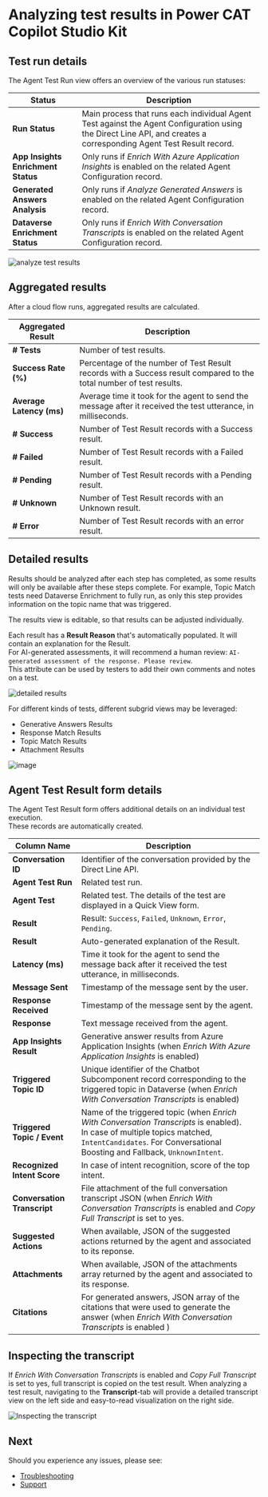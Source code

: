 # Analyzing test results in Power CAT Copilot Studio Kit

## Test run details

The Agent Test Run view offers an overview of the various run statuses:

| Status | Description | 
| --- | --- | 
| **Run Status** | Main process that runs each individual Agent Test against the Agent Configuration using the Direct Line API, and creates a corresponding Agent Test Result record. | 
| **App Insights Enrichment Status** | Only runs if _Enrich With Azure Application Insights_ is enabled on the related Agent Configuration record. | 
| **Generated Answers Analysis** | Only runs if _Analyze Generated Answers_	is enabled on the related Agent Configuration record. | 
| **Dataverse Enrichment Status** | Only runs if _Enrich With Conversation Transcripts_ is enabled on the related Agent Configuration record.  | 

![analyze test results](https://github.com/user-attachments/assets/c1aaa783-f43e-4c6d-996c-d49a124a5d9d)

## Aggregated results

After a cloud flow runs, aggregated results are calculated.

| Aggregated Result | Description | 
| --- | --- | 
| **# Tests** | Number of test results. | 
| **Success Rate (%)** | Percentage of the number of Test Result records with a Success result compared to the total number of test results. | 
| **Average Latency (ms)** | Average time it took for the agent to send the message after it received the test utterance, in milliseconds. | 
| **# Success** | Number of Test Result records with a Success result. | 
| **# Failed** | Number of Test Result records with a Failed result. | 
| **# Pending** | Number of Test Result records with a Pending result. | 
| **# Unknown** | Number of Test Result records with an Unknown result. | 
| **# Error** | Number of Test Result records with an error result. | 

## Detailed results

Results should be analyzed after each step has completed, as some results will only be available after these steps complete.
For example, Topic Match tests need Dataverse Enrichment to fully run, as only this step provides information on the topic name that was triggered.

The results view is editable, so that results can be adjusted individually.

Each result has a **Result Reason** that's automatically populated. It will contain an explanation for the Result. <br>
For AI-generated assessments, it will recommend a human review: `AI-generated assessment of the response. Please review`. <br>
This attribute can be used by testers to add their own comments and notes on a test.

![detailed results](https://github.com/user-attachments/assets/9648ae07-98cf-4602-9468-8a29ecf7c3bb)

For different kinds of tests, different subgrid views may be leveraged:
- Generative Answers Results
- Response Match Results
- Topic Match Results
- Attachment Results

![image](https://github.com/microsoft/Powercat-Copilotstudio-Accelerator/assets/37898885/42c9d0bc-0357-404e-ae83-95917c50af5e)

## Agent Test Result form details

The Agent Test Result form offers additional details on an individual test execution. <br>
These records are automatically created.

| Column Name |  Description | 
| --- | --- |
| **Conversation ID** | Identifier of the conversation provided by the Direct Line API. |
| **Agent Test Run** | Related test run. |
| **Agent Test** | Related test. The details of the test are displayed in a Quick View form. |
| **Result** | Result: `Success`, `Failed`, `Unknown`, `Error`, `Pending`.  |
| **Result** | Auto-generated explanation of the Result. |
| **Latency (ms)** | Time it took for the agent to send the message back after it received the test utterance, in milliseconds. |
| **Message Sent** | Timestamp of the message sent by the user. |
| **Response Received** | Timestamp of the message sent by the agent. |
| **Response** | Text message received from the agent. |
| **App Insights Result** | Generative answer results from Azure Application Insights (when _Enrich With Azure Application Insights_ is enabled) |
| **Triggered Topic ID** | Unique identifier of the Chatbot Subcomponent record corresponding to the triggered topic in Dataverse (when _Enrich With Conversation Transcripts_ is enabled) |
| **Triggered Topic / Event** | Name of the triggered topic (when _Enrich With Conversation Transcripts_ is enabled). <br > In case of multiple topics matched, `IntentCandidates`. For Conversational Boosting and Fallback, `UnknownIntent`. |
| **Recognized Intent Score** | In case of intent recognition, score of the top intent. |
| **Conversation Transcript** | File attachment of the full conversation transcript JSON (when _Enrich With Conversation Transcripts_ is enabled and _Copy Full Transcript_ is set to yes.|
| **Suggested Actions** | When available, JSON of the suggested actions returned by the agent and associated to its reponse. |
| **Attachments** |  When available, JSON of the attachments array returned by the agent and associated to its response. |
| **Citations** | For generated answers, JSON array of the citations that were used to generate the answer (when _Enrich With Conversation Transcripts_ is enabled ) |

## Inspecting the transcript

If _Enrich With Conversation Transcripts_ is enabled and _Copy Full Transcript_ is set to yes, full transcript is copied on the test result. When analyzing a test result, navigating to the **Transcript**-tab will provide a detailed transcript view on the left side and easy-to-read visualization on the right side.

![Inspecting the transcript](https://github.com/user-attachments/assets/072bfe80-6ee2-4d3a-b483-7a6aebd776bc)

## Next
Should you experience any issues, please see:
- [Troubleshooting](./TROUBLESHOOT.md)
- [Support](./SUPPORT.md)
